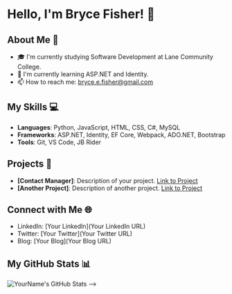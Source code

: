 # Hello, I'm Bryce Fisher! 👋

## About Me 📌
- 🎓 I'm currently studying Software Development at Lane Community College.
- 🌱 I'm currently learning ASP.NET and Identity.
- 📫 How to reach me: bryce.e.fisher@gmail.com

## My Skills 💻
- **Languages**: Python, JavaScript, HTML, CSS, C#, MySQL
- **Frameworks**: ASP.NET, Identity, EF Core, Webpack, ADO.NET, Bootstrap
- **Tools**: Git, VS Code, JB Rider

## Projects 🚀
- **[Contact Manager]**: Description of your project. [Link to Project]([URL](http://bryceefisher-001-site2.htempurl.com/Account/Login?ReturnUrl=%2F))
- **[Another Project]**: Description of another project. [Link to Project](URL)

## Connect with Me 🌐
- LinkedIn: [Your LinkedIn](Your LinkedIn URL)
- Twitter: [Your Twitter](Your Twitter URL)
- Blog: [Your Blog](Your Blog URL)

## My GitHub Stats 📊
![YourName's GitHub Stats](https://github-readme-stats.vercel.app/api?username=yourusername&show_icons=true)
-->
